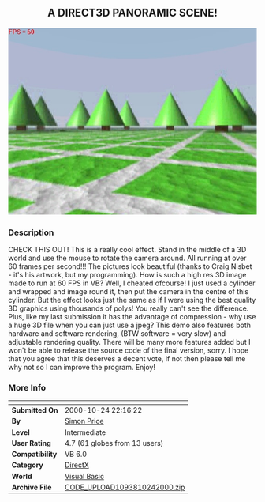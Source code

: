 ﻿<div align="center">

## A DIRECT3D PANORAMIC SCENE\!

<img src="PIC20001024184510207.JPG">
</div>

### Description

CHECK THIS OUT! This is a really cool effect. Stand in the middle of a 3D world and use the mouse to rotate the camera around. All running at over 60 frames per second!!! The pictures look beautiful (thanks to Craig Nisbet - it's his artwork, but my programming). How is such a high res 3D image made to run at 60 FPS in VB? Well, I cheated ofcourse! I just used a cylinder and wrapped and image round it, then put the camera in the centre of this cylinder. But the effect looks just the same as if I were using the best quality 3D graphics using thousands of polys! You really can't see the difference. Plus, like my last submission it has the advantage of compression - why use a huge 3D file when you can just use a jpeg? This demo also features both hardware and software rendering, (BTW software = very slow) and adjustable rendering quality. There will be many more features added but I won't be able to release the source code of the final version, sorry. I hope that you agree that this deserves a decent vote, if not then please tell me why not so I can improve the program. Enjoy!
 
### More Info
 


<span>             |<span>
---                |---
**Submitted On**   |2000-10-24 22:16:22
**By**             |[Simon Price](https://github.com/Planet-Source-Code/PSCIndex/blob/master/ByAuthor/simon-price.md)
**Level**          |Intermediate
**User Rating**    |4.7 (61 globes from 13 users)
**Compatibility**  |VB 6\.0
**Category**       |[DirectX](https://github.com/Planet-Source-Code/PSCIndex/blob/master/ByCategory/directx__1-44.md)
**World**          |[Visual Basic](https://github.com/Planet-Source-Code/PSCIndex/blob/master/ByWorld/visual-basic.md)
**Archive File**   |[CODE\_UPLOAD1093810242000\.zip](https://github.com/Planet-Source-Code/simon-price-a-direct3d-panoramic-scene__1-12273/archive/master.zip)









